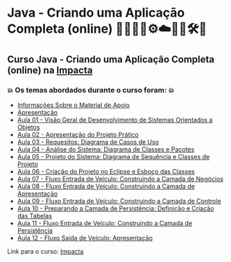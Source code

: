 # Java - Criando uma Aplicação Completa (online) 🧑🏻‍💻🤪⚙️☁️🤖🤯🛠️🎲
## Curso Java - Criando uma Aplicação Completa (online) na [Impacta](https://impacta-beneficios.myedools.com/java-criando-um-aplicativo-completo-online)
### 💥 Os temas abordados durante o curso foram: 💥
- [Informações Sobre o Material de Apoio](https://github.com/romulovieira777/Java_Criando_uma_Aplicacao_Completa_Online/tree/main/Informacoes_Sobre_o_Material_de_Apoio)
- [Apresentação](https://github.com/romulovieira777/Java_Criando_uma_Aplicacao_Completa_Online/tree/main/Apresentacao)
- [Aula 01 - Visão Geral de Desenvolvimento de Sistemas Orientados a Objetos](https://github.com/romulovieira777/Java_Criando_uma_Aplicacao_Completa_Online/tree/main/Aula_1_Visao_Geral_de_Desenvolvimento_de_Sistemas_Orientados_a_Objetos)
- [Aula 02 - Apresentação do Projeto Prático](https://github.com/romulovieira777/Java_Criando_uma_Aplicacao_Completa_Online/tree/main/Aula_2_Apresentacao_do_Projeto_Pratico)
- [Aula 03 - Requesitos: Diagrama de Casos de Uso](https://github.com/romulovieira777/Java_Criando_uma_Aplicacao_Completa_Online/tree/main/Aula_3_Requesitos_Diagrama_de_Casos_de_Uso)
- [Aula 04 - Análise do Sistema: Diagrama de Classes e Pacotes](https://github.com/romulovieira777/Java_Criando_uma_Aplicacao_Completa_Online/tree/main/Aula_4_Analise_do_Sistema_Diagrama_de_Classes_e_Pacotes)
- [Aula 05 - Projeto do Sistema: Diagrama de Sequência e Classes de Projeto](https://github.com/romulovieira777/Java_Criando_uma_Aplicacao_Completa_Online/tree/main/Aula_5_Projeto_do_Sistema_Diagrama_de_Sequencia_e_Classes_de_Projeto)
- [Aula 06 - Criação do Projeto no Eclipse e Esboço das Classes](https://github.com/romulovieira777/Java_Criando_uma_Aplicacao_Completa_Online/tree/main/Aula_6_Criacao_do_Projeto_no_Eclipse_e_Esboco_das_Classes/Java_Criando_uma_Aplicacao_Completa_Online)
- [Aula 07 - Fluxo Entrada de Veículo: Construindo a Camada de Negócios](https://github.com/romulovieira777/Java_Criando_uma_Aplicacao_Completa_Online/tree/main/Aula_7_Fluxo_de_Entrada_de_Veiculo_Construindo_a_Camada_de_Negocios)
- [Aula 08 - Fluxo Entrada de Veículo: Construindo a Camada de Apresentação](https://github.com/romulovieira777/Java_Criando_uma_Aplicacao_Completa_Online/tree/main/Aula_7_Fluxo_de_Entrada_de_Veiculo_Construindo_a_Camada_de_Negocios)
- [Aula 09 - Fluxo Entrada de Veículo: Construindo a Camada de Controle](https://github.com/romulovieira777/Java_Criando_uma_Aplicacao_Completa_Online/tree/main/Aula_9_Fluxo_de_Entrada_de_Veiculo_Construindo_a_Camada_de_Controle)
- [Aula 10 - Preparando a Camada de Persistência: Definição e Criação das Tabelas](https://github.com/romulovieira777/Java_Criando_uma_Aplicacao_Completa_Online/tree/main/Aula_10_Preparando_a_Camada_de_Persistencia_Definicao_e_Criacao_das_Tabelas)
- [Aula 11 - Fluxo Entrada de Veículo: Construindo a Camada de Persistência](https://github.com/romulovieira777/Java_Criando_uma_Aplicacao_Completa_Online/tree/main/Aula_11_Fluxo_Entrada_de_Veiculo_Construindo_a_Camada_de_Persistencia)
- [Aula 12 - Fluxo Saída de Veículo: Apresentação]()

Link para o curso: [Impacta](https://impacta-beneficios.myedools.com/java-criando-um-aplicativo-completo-online)
